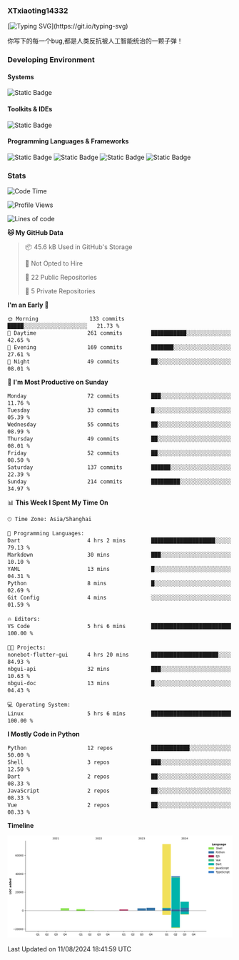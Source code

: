 ### XTxiaoting14332

[![Typing SVG](https://readme-typing-svg.herokuapp.com?font=JetBrians+Mono&pause=1000&random=false&width=435&lines=Hello+World!)](https://git.io/typing-svg)

你写下的每一个bug,都是人类反抗被人工智能统治的一颗子弹！

### Developing Environment

#### Systems

![Static Badge](https://img.shields.io/badge/Ubuntu-%20?style=flat-square&logo=ubuntu&logoColor=white&color=E34F26)

#### Toolkits & IDEs

![Static Badge](https://img.shields.io/badge/Visual%20Studio%20Code-%20?style=flat-square&logo=visualstudiocode&logoColor=white&color=blue)

#### Programming Languages & Frameworks

![Static Badge](https://img.shields.io/badge/Dart-%20?style=flat-square&logo=dart&logoColor=white&color=0175C2)
![Static Badge](https://img.shields.io/badge/Flutter-%20?style=flat-square&logo=flutter&logoColor=white&color=02569B)
![Static Badge](https://img.shields.io/badge/Python-%20?style=flat-square&logo=python&logoColor=white&color=E7A781)
![Static Badge](https://img.shields.io/badge/Bash%20Shell-%20?style=flat-square&logo=shell&logoColor=white&color=49D868)

### Stats

<!--START_SECTION:waka-->
![Code Time](http://img.shields.io/badge/Code%20Time-98%20hrs%2047%20mins-blue)

![Profile Views](http://img.shields.io/badge/Profile%20Views-0-blue)

![Lines of code](https://img.shields.io/badge/From%20Hello%20World%20I%27ve%20Written-129.3%20thousand%20lines%20of%20code-blue)

**🐱 My GitHub Data** 

> 📦 45.6 kB Used in GitHub's Storage 
 > 
> 🚫 Not Opted to Hire
 > 
> 📜 22 Public Repositories 
 > 
> 🔑 5 Private Repositories 
 > 
**I'm an Early 🐤** 

```text
🌞 Morning                133 commits         █████░░░░░░░░░░░░░░░░░░░░   21.73 % 
🌆 Daytime                261 commits         ███████████░░░░░░░░░░░░░░   42.65 % 
🌃 Evening                169 commits         ███████░░░░░░░░░░░░░░░░░░   27.61 % 
🌙 Night                  49 commits          ██░░░░░░░░░░░░░░░░░░░░░░░   08.01 % 
```
📅 **I'm Most Productive on Sunday** 

```text
Monday                   72 commits          ███░░░░░░░░░░░░░░░░░░░░░░   11.76 % 
Tuesday                  33 commits          █░░░░░░░░░░░░░░░░░░░░░░░░   05.39 % 
Wednesday                55 commits          ██░░░░░░░░░░░░░░░░░░░░░░░   08.99 % 
Thursday                 49 commits          ██░░░░░░░░░░░░░░░░░░░░░░░   08.01 % 
Friday                   52 commits          ██░░░░░░░░░░░░░░░░░░░░░░░   08.50 % 
Saturday                 137 commits         ██████░░░░░░░░░░░░░░░░░░░   22.39 % 
Sunday                   214 commits         █████████░░░░░░░░░░░░░░░░   34.97 % 
```


📊 **This Week I Spent My Time On** 

```text
🕑︎ Time Zone: Asia/Shanghai

💬 Programming Languages: 
Dart                     4 hrs 2 mins        ████████████████████░░░░░   79.13 % 
Markdown                 30 mins             ███░░░░░░░░░░░░░░░░░░░░░░   10.10 % 
YAML                     13 mins             █░░░░░░░░░░░░░░░░░░░░░░░░   04.31 % 
Python                   8 mins              █░░░░░░░░░░░░░░░░░░░░░░░░   02.69 % 
Git Config               4 mins              ░░░░░░░░░░░░░░░░░░░░░░░░░   01.59 % 

🔥 Editors: 
VS Code                  5 hrs 6 mins        █████████████████████████   100.00 % 

🐱‍💻 Projects: 
nonebot-flutter-gui      4 hrs 20 mins       █████████████████████░░░░   84.93 % 
nbgui-api                32 mins             ███░░░░░░░░░░░░░░░░░░░░░░   10.63 % 
nbgui-doc                13 mins             █░░░░░░░░░░░░░░░░░░░░░░░░   04.43 % 

💻 Operating System: 
Linux                    5 hrs 6 mins        █████████████████████████   100.00 % 
```

**I Mostly Code in Python** 

```text
Python                   12 repos            ████████████░░░░░░░░░░░░░   50.00 % 
Shell                    3 repos             ███░░░░░░░░░░░░░░░░░░░░░░   12.50 % 
Dart                     2 repos             ██░░░░░░░░░░░░░░░░░░░░░░░   08.33 % 
JavaScript               2 repos             ██░░░░░░░░░░░░░░░░░░░░░░░   08.33 % 
Vue                      2 repos             ██░░░░░░░░░░░░░░░░░░░░░░░   08.33 % 
```



**Timeline**

![Lines of Code chart](https://raw.githubusercontent.com/XTxiaoting14332/XTxiaoting14332/main/assets/bar_graph.png)


 Last Updated on 11/08/2024 18:41:59 UTC
<!--END_SECTION:waka-->